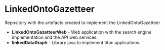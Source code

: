 # LinkedOntoGazetteer
Repository with the artefacts created to implement the LinkedOntoGazetteer

+ **LinkedOntoGazetteerWeb** - Web application with the search engine implementation and the API web services.
+ **linkedDataGraph** - Library java to implement titan applications.
